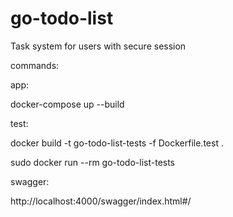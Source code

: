 # go-todo-list

Task system for users with secure session

commands:

app:

docker-compose up --build

test:

docker build -t go-todo-list-tests -f Dockerfile.test .

sudo docker run --rm go-todo-list-tests

swagger:

http://localhost:4000/swagger/index.html#/
